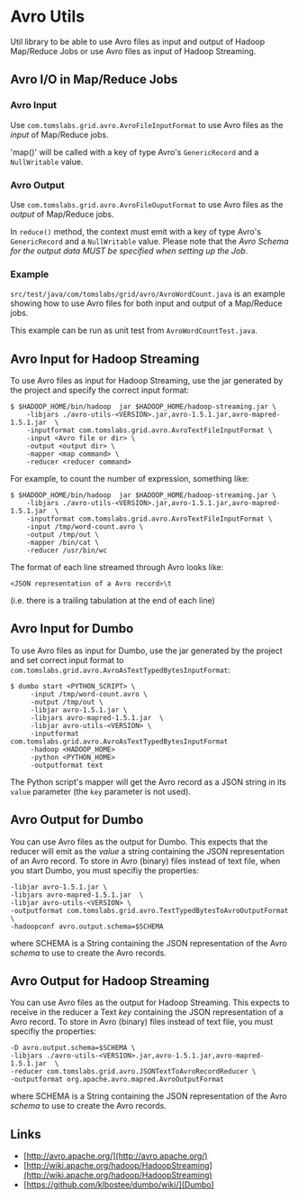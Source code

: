 # Avro Utils

Util library to be able to use Avro files as input and output of Hadoop Map/Reduce Jobs
or use Avro files as input of Hadoop Streaming.

## Avro I/O in Map/Reduce Jobs

### Avro Input

Use `com.tomslabs.grid.avro.AvroFileInputFormat` to use Avro files as the *input* of Map/Reduce jobs.  

'map()' will be called with a key of type Avro's `GenericRecord` and a `NullWritable` value.

### Avro Output

Use `com.tomslabs.grid.avro.AvroFileOuputFormat` to use Avro files as the *output* of Map/Reduce jobs.  

In `reduce()` method, the context must emit with a key of type Avro's `GenericRecord` and  a `NullWritable` value.
Please note that the _Avro Schema for the output data MUST be specified when setting up the Job_.
 
### Example 

`src/test/java/com/tomslabs/grid/avro/AvroWordCount.java` is an example showing how to use Avro files for both input and output of a Map/Reduce jobs.

This example can be run as unit test from `AvroWordCountTest.java`.


## Avro Input for Hadoop Streaming

To use Avro files as input for Hadoop Streaming, use the jar generated by the project and specify the correct input format:

    $ $HADOOP_HOME/bin/hadoop  jar $HADOOP_HOME/hadoop-streaming.jar \
        -libjars ./avro-utils-<VERSION>.jar,avro-1.5.1.jar,avro-mapred-1.5.1.jar  \
        -inputformat com.tomslabs.grid.avro.AvroTextFileInputFormat \
        -input <Avro file or dir> \
        -output <output dir> \
        -mapper <map command> \
        -reducer <reducer command>
     
For example, to count the number of expression, something like:

    $ $HADOOP_HOME/bin/hadoop  jar $HADOOP_HOME/hadoop-streaming.jar \
        -libjars ./avro-utils-<VERSION>.jar,avro-1.5.1.jar,avro-mapred-1.5.1.jar  \
        -inputformat com.tomslabs.grid.avro.AvroTextFileInputFormat \
        -input /tmp/word-count.avro \
        -output /tmp/out \
        -mapper /bin/cat \
        -reducer /usr/bin/wc

The format of each line streamed through Avro looks like:

    <JSON representation of a Avro record>\t

(i.e. there is a trailing tabulation at the end of each line)

## Avro Input for Dumbo

To use Avro files as input for Dumbo, use the jar generated by the project and set correct input format to
`com.tomslabs.grid.avro.AvroAsTextTypedBytesInputFormat`:

    $ dumbo start <PYTHON_SCRIPT> \
         -input /tmp/word-count.avro \
         -output /tmp/out \
         -libjar avro-1.5.1.jar \
         -libjars avro-mapred-1.5.1.jar  \
         -libjar avro-utils-<VERSION> \
         -inputformat com.tomslabs.grid.avro.AvroAsTextTypedBytesInputFormat
         -hadoop <HADOOP_HOME>
         -python <PYTHON_HOME>
         -outputformat text

The Python script's mapper will get the Avro record as a JSON string in its `value` parameter (the `key` parameter is not used).

## Avro Output for Dumbo

You can use Avro files as the output for Dumbo.
This expects that the reducer will emit as the *value* a string containing the JSON representation of an Avro record.
To store in Avro (binary) files instead of text file, when you start Dumbo, you must specifiy the properties:

    -libjar avro-1.5.1.jar \
    -libjars avro-mapred-1.5.1.jar  \
    -libjar avro-utils-<VERSION> \
    -outputformat com.tomslabs.grid.avro.TextTypedBytesToAvroOutputFormat \
    -hadoopconf avro.output.schema=$SCHEMA

where SCHEMA is a String containing the JSON representation of the Avro *schema* to use to create the Avro records.

## Avro Output for Hadoop Streaming

You can use Avro files as the output for Hadoop Streaming.
This expects to receive in the reducer a Text *key* containing the JSON representation of a Avro record.
To store in Avro (binary) files instead of text file, you must specifiy the properties:

    -D avro.output.schema=$SCHEMA \
    -libjars ./avro-utils-<VERSION>.jar,avro-1.5.1.jar,avro-mapred-1.5.1.jar  \
    -reducer com.tomslabs.grid.avro.JSONTextToAvroRecordReducer \
    -outputformat org.apache.avro.mapred.AvroOutputFormat 

where SCHEMA is a String containing the JSON representation of the Avro *schema* to use to create the Avro records.

## Links

* [http://avro.apache.org/](http://avro.apache.org/)
* [http://wiki.apache.org/hadoop/HadoopStreaming](http://wiki.apache.org/hadoop/HadoopStreaming)
* [https://github.com/klbostee/dumbo/wiki/](Dumbo)


